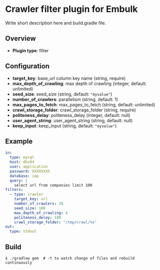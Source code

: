 # Crawler filter plugin for Embulk

Write short description here and build.gradle file.

## Overview

* **Plugin type**: filter

## Configuration

- **target_key**: base_url column key name (string, require)
- **max_depth_of_crawling**: max depth of crawling (integer, default: unlimited)
- **seed_size**: seed_size (string, default: `"myvalue"`)
- **number_of_crawlers**: parallelism (string, default: 1)
- **max_pages_to_fetch**: max_pages_to_fetch (string, default: unlimited)
- **crawl_storage_folder**: crawl_storage_folder (string, require)
- **politeness_delay**: politeness_delay (integer, default: null)
- **user_agent_string**: user_agent_string (string, default: null)
- **keep_input**: keep_input (string, default: `"myvalue"`)

## Example

```yaml
in:
  type: mysql
  host: dbs04
  user: application
  password: XXXXXXXX
  database: iap
  query: |
    select url from companies limit 100
filters:
  - type: crawler
    target_key: url
    number_of_crawlers: 10
    seed_size: 100
    max_depth_of_crawling: 4
    politeness_delay: 100
    crawl_storage_folder: "/tmp/crawl/%s"
out:
  type: stdout
```


## Build

```
$ ./gradlew gem  # -t to watch change of files and rebuild continuously
```
